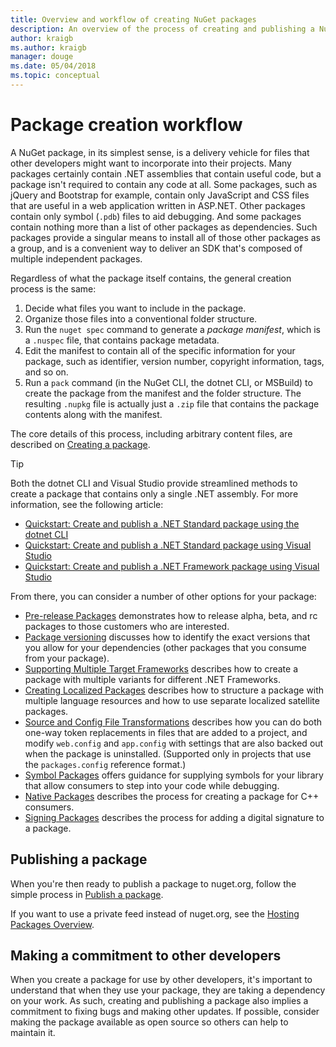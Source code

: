 ```yaml
---
title: Overview and workflow of creating NuGet packages
description: An overview of the process of creating and publishing a NuGet package, with links to other specific parts of the process.
author: kraigb
ms.author: kraigb
manager: douge
ms.date: 05/04/2018
ms.topic: conceptual
---
```


# Package creation workflow

A NuGet package, in its simplest sense, is a delivery vehicle for files that other developers might want to incorporate into their projects. Many packages certainly contain .NET assemblies that contain useful code, but a package isn't required to contain any code at all. Some packages, such as jQuery and Bootstrap for example, contain only JavaScript and CSS files that are useful in a web application written in ASP.NET. Other packages contain only symbol (`.pdb`) files to aid debugging. And some packages contain nothing more than a list of other packages as dependencies. Such packages provide a singular means to install all of those other packages as a group, and is a convenient way to deliver an SDK that's composed of multiple independent packages.

Regardless of what the package itself contains, the general creation process is the same:

1. Decide what files you want to include in the package.
1. Organize those files into a conventional folder structure.
1. Run the `nuget spec` command to generate a *package manifest*, which is a `.nuspec` file, that contains package metadata.
1. Edit the manifest to contain all of the specific information for your package, such as identifier, version number, copyright information, tags, and so on.
1. Run a `pack` command (in the NuGet CLI, the dotnet CLI, or MSBuild) to create the package from the manifest and the folder structure. The resulting `.nupkg` file is actually just a `.zip` file that contains the package contents along with the manifest.

The core details of this process, including arbitrary content files, are described on [Creating a package](../create-packages/creating-a-package.md).

> [!Tip]
> Both the dotnet CLI and Visual Studio provide streamlined methods to create a package that contains only a single .NET assembly. For more information, see the following article:
> - [Quickstart: Create and publish a .NET Standard package using the dotnet CLI](../quickstart/create-and-publish-a-package-using-the-dotnet-cli.md)
> - [Quickstart: Create and publish a .NET Standard package using Visual Studio](../quickstart/create-and-publish-a-package-using-visual-studio.md)
> - [Quickstart: Create and publish a .NET Framework package using Visual Studio](../quickstart/create-and-publish-a-package-using-visual-studio-net-framework.md)

From there, you can consider a number of other options for your package:

- [Pre-release Packages](../create-packages/prerelease-packages.md) demonstrates how to release alpha, beta, and rc packages to those customers who are interested.
- [Package versioning](../reference/package-versioning.md) discusses how to identify the exact versions that you allow for your dependencies (other packages that you consume from your package).
- [Supporting Multiple Target Frameworks](../create-packages/supporting-multiple-target-frameworks.md) describes how to create a package with multiple variants for different .NET Frameworks.
- [Creating Localized Packages](../create-packages/creating-localized-packages.md) describes how to structure a package with multiple language resources and how to use separate localized satellite packages.
- [Source and Config File Transformations](../create-packages/source-and-config-file-transformations.md) describes how you can do both one-way token replacements in files that are added to a project, and modify `web.config` and `app.config` with settings that are also backed out when the package is uninstalled. (Supported only in projects that use the `packages.config` reference format.)
- [Symbol Packages](../create-packages/symbol-packages.md) offers guidance for supplying symbols for your library that allow consumers to step into your code while debugging.
- [Native Packages](../create-packages/native-packages.md) describes the process for creating a package for C++ consumers.
- [Signing Packages](../create-packages/sign-a-package.md) describes the process for adding a digital signature to a package.

## Publishing a package

When you're then ready to publish a package to nuget.org, follow the simple process in [Publish a package](../create-packages/publish-a-package.md).

If you want to use a private feed instead of nuget.org, see the [Hosting Packages Overview](../hosting-packages/overview.md).

## Making a commitment to other developers

When you create a package for use by other developers, it's important to understand that when they use your package, they are taking a dependency on your work. As such, creating and publishing a package also implies a commitment to fixing bugs and making other updates. If possible, consider making the package available as open source so others can help to maintain it.

